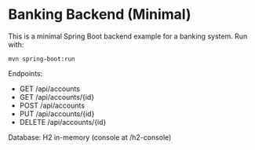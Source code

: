 # Banking Backend (Minimal)

This is a minimal Spring Boot backend example for a banking system.
Run with:

```
mvn spring-boot:run
```

Endpoints:
- GET /api/accounts
- GET /api/accounts/{id}
- POST /api/accounts
- PUT /api/accounts/{id}
- DELETE /api/accounts/{id}

Database: H2 in-memory (console at /h2-console)
